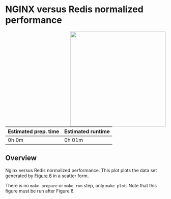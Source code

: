 # NGINX versus Redis normalized performance

<img align="right" src="../../plots/fig-07_nginx-redis-normalized.svg" width="300" />

| Estimated prep. time | Estimated runtime |
| -------------------- | ----------------- |
| 0h 0m                | 0h 01m            |

## Overview

Nginx versus Redis normalized performance. This plot plots the data set
generated by [Figure
6](https://github.com/project-flexos/asplos22-ae/tree/main/experiments/fig-06_nginx-redis-perm)
in a scatter form.

There is no `make prepare` or `make run` step, only `make plot`. Note that this
figure must be run after Figure 6.

